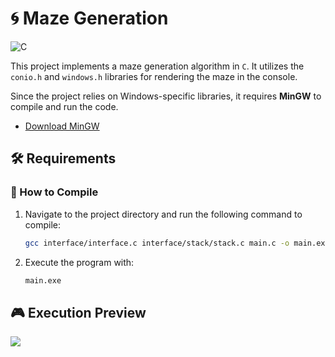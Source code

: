 # 🌀 Maze Generation  

![C](https://img.shields.io/badge/c-%2300599C.svg?style=for-the-badge&logo=c&logoColor=white)  

This project implements a maze generation algorithm in `C`. It utilizes the `conio.h` and `windows.h` libraries for rendering the maze in the console.  

Since the project relies on Windows-specific libraries, it requires **MinGW** to compile and run the code.  

- [Download MinGW](https://sourceforge.net/projects/mingw/)  

## 🛠 Requirements  
### 🔹 How to Compile  

1. Navigate to the project directory and run the following command to compile:  

   ```bash
   gcc interface/interface.c interface/stack/stack.c main.c -o main.exe
   ```

2. Execute the program with:  

   ```bash
   main.exe
   ```

## 🎮 Execution Preview  

<img src="/images/maze_drawing.gif">  
